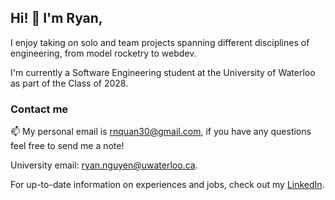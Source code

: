 ## Hi! 👋 I'm Ryan,

I enjoy taking on solo and team projects spanning different disciplines of engineering, from model rocketry to webdev.

I'm currently a Software Engineering student at the University of Waterloo as part of the Class of 2028.

### Contact me

📫 My personal email is [rnquan30@gmail.com](mailto:rnquan30@gmail.com), if you have any questions feel free to send me a note!

University email: [ryan.nguyen@uwaterloo.ca](mailto:ryan.nguyen@uwaterloo.ca).

For up-to-date information on experiences and jobs, check out my [LinkedIn](https://www.linkedin.com/in/aaron-m-becker/).
